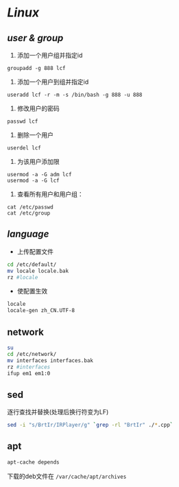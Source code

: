 # *Linux*

## *user & group*

1. 添加一个用户组并指定id
```
groupadd -g 888 lcf
```

1. 添加一个用户到组并指定id
```
useradd lcf -r -m -s /bin/bash -g 888 -u 888
```

1. 修改用户的密码
```
passwd lcf
```

1. 删除一个用户
```
userdel lcf
```

1. 为该用户添加限
```
usermod -a -G adm lcf
usermod -a -G lcf
```

1. 查看所有用户和用户组：
```
cat /etc/passwd
cat /etc/group
```


## *language*

- 上传配置文件
```bash
cd /etc/default/
mv locale locale.bak
rz #locale
```

- 使配置生效
```bash
locale
locale-gen zh_CN.UTF-8
```


## network
```bash
su
cd /etc/network/
mv interfaces interfaces.bak
rz #interfaces
ifup em1 em1:0
```

## sed
逐行查找并替换(处理后换行符变为LF)
```bash
sed -i "s/BrtIr/IRPlayer/g" `grep -rl "BrtIr" ./*.cpp`
```

## apt
```bash
apt-cache depends
```
下载的deb文件在 `/var/cache/apt/archives`